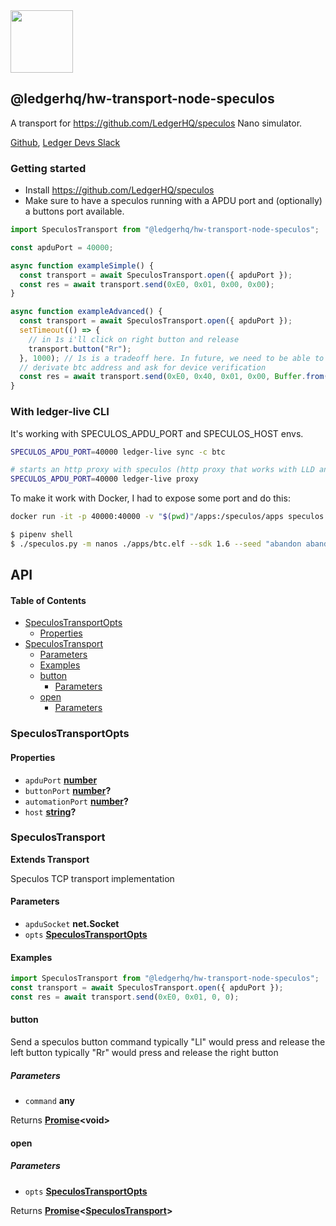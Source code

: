 <img src="https://user-images.githubusercontent.com/211411/34776833-6f1ef4da-f618-11e7-8b13-f0697901d6a8.png" height="100" />

## @ledgerhq/hw-transport-node-speculos

A transport for <https://github.com/LedgerHQ/speculos> Nano simulator.

[Github](https://github.com/LedgerHQ/ledgerjs/),
[Ledger Devs Slack](https://ledger-dev.slack.com/)

### Getting started

-   Install <https://github.com/LedgerHQ/speculos>
-   Make sure to have a speculos running with a APDU port and (optionally) a buttons port available.

```js
import SpeculosTransport from "@ledgerhq/hw-transport-node-speculos";

const apduPort = 40000;

async function exampleSimple() {
  const transport = await SpeculosTransport.open({ apduPort });
  const res = await transport.send(0xE0, 0x01, 0x00, 0x00);
}

async function exampleAdvanced() {
  const transport = await SpeculosTransport.open({ apduPort });
  setTimeout(() => {
    // in 1s i'll click on right button and release
    transport.button("Rr");
  }, 1000); // 1s is a tradeoff here. In future, we need to be able to "await & expect a text" but that will need a feature from speculos to notify us when text changes.
  // derivate btc address and ask for device verification
  const res = await transport.send(0xE0, 0x40, 0x01, 0x00, Buffer.from("058000002c8000000080000000000000000000000f"));
}
```

### With ledger-live CLI

It's working with SPECULOS_APDU_PORT and SPECULOS_HOST envs.

```sh
SPECULOS_APDU_PORT=40000 ledger-live sync -c btc

# starts an http proxy with speculos (http proxy that works with LLD and LLM)
SPECULOS_APDU_PORT=40000 ledger-live proxy
```

To make it work with Docker, I had to expose some port and do this:

```sh
docker run -it -p 40000:40000 -v "$(pwd)"/apps:/speculos/apps speculos /bin/bash

$ pipenv shell
$ ./speculos.py -m nanos ./apps/btc.elf --sdk 1.6 --seed "abandon abandon abandon abandon abandon abandon abandon abandon abandon abandon abandon about" --display headless --apdu-port 40000
```

## API

<!-- Generated by documentation.js. Update this documentation by updating the source code. -->

#### Table of Contents

-   [SpeculosTransportOpts](#speculostransportopts)
    -   [Properties](#properties)
-   [SpeculosTransport](#speculostransport)
    -   [Parameters](#parameters)
    -   [Examples](#examples)
    -   [button](#button)
        -   [Parameters](#parameters-1)
    -   [open](#open)
        -   [Parameters](#parameters-2)

### SpeculosTransportOpts

#### Properties

-   `apduPort` **[number](https://developer.mozilla.org/docs/Web/JavaScript/Reference/Global_Objects/Number)** 
-   `buttonPort` **[number](https://developer.mozilla.org/docs/Web/JavaScript/Reference/Global_Objects/Number)?** 
-   `automationPort` **[number](https://developer.mozilla.org/docs/Web/JavaScript/Reference/Global_Objects/Number)?** 
-   `host` **[string](https://developer.mozilla.org/docs/Web/JavaScript/Reference/Global_Objects/String)?** 

### SpeculosTransport

**Extends Transport**

Speculos TCP transport implementation

#### Parameters

-   `apduSocket` **net.Socket** 
-   `opts` **[SpeculosTransportOpts](#speculostransportopts)** 

#### Examples

```javascript
import SpeculosTransport from "@ledgerhq/hw-transport-node-speculos";
const transport = await SpeculosTransport.open({ apduPort });
const res = await transport.send(0xE0, 0x01, 0, 0);
```

#### button

Send a speculos button command
typically "Ll" would press and release the left button
typically "Rr" would press and release the right button

##### Parameters

-   `command` **any** 

Returns **[Promise](https://developer.mozilla.org/docs/Web/JavaScript/Reference/Global_Objects/Promise)&lt;void>** 

#### open

##### Parameters

-   `opts` **[SpeculosTransportOpts](#speculostransportopts)** 

Returns **[Promise](https://developer.mozilla.org/docs/Web/JavaScript/Reference/Global_Objects/Promise)&lt;[SpeculosTransport](#speculostransport)>** 
